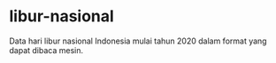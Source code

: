# libur-nasional
Data hari libur nasional Indonesia mulai tahun 2020 dalam format yang dapat dibaca mesin.
